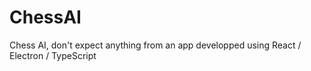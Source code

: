 # ChessAI
Chess AI, don't expect anything from an app developped using React / Electron / TypeScript
